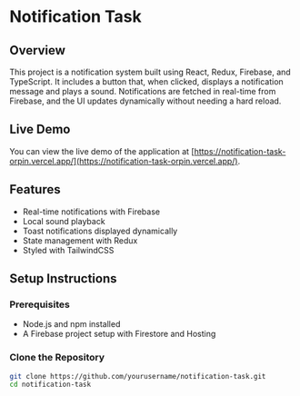 # Notification Task

## Overview

This project is a notification system built using React, Redux, Firebase, and TypeScript. It includes a button that, when clicked, displays a notification message and plays a sound. Notifications are fetched in real-time from Firebase, and the UI updates dynamically without needing a hard reload.

## Live Demo

You can view the live demo of the application at [https://notification-task-orpin.vercel.app/](https://notification-task-orpin.vercel.app/).

## Features

- Real-time notifications with Firebase
- Local sound playback
- Toast notifications displayed dynamically
- State management with Redux
- Styled with TailwindCSS

## Setup Instructions

### Prerequisites

- Node.js and npm installed
- A Firebase project setup with Firestore and Hosting

### Clone the Repository

```bash
git clone https://github.com/yourusername/notification-task.git
cd notification-task

